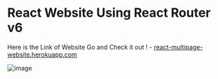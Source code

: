 # React Website Using React Router v6

Here is the Link of Website Go and Check it out ! - [react-multipage-website.herokuapp.com](https://react-multipage-website.herokuapp.com/)

![image](https://user-images.githubusercontent.com/87627839/185912911-1dcadd1e-735d-4fd4-9809-122400a7d54a.png)
